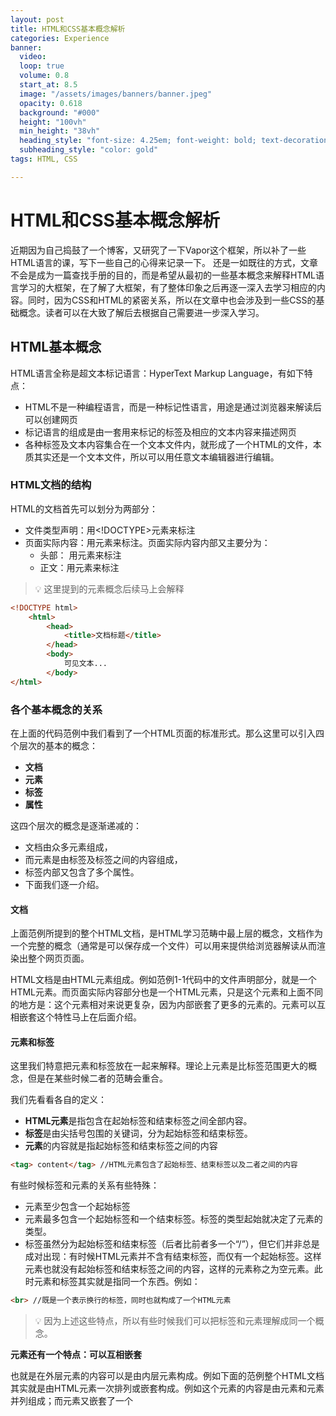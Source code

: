 ```yaml
---
layout: post
title: HTML和CSS基本概念解析
categories: Experience
banner: 
  video: 
  loop: true
  volume: 0.8
  start_at: 8.5
  image: "/assets/images/banners/banner.jpeg"
  opacity: 0.618
  background: "#000"
  height: "100vh"
  min_height: "38vh"
  heading_style: "font-size: 4.25em; font-weight: bold; text-decoration: underline"
  subheading_style: "color: gold"
tags: HTML, CSS

---
```


# HTML和CSS基本概念解析

近期因为自己捣鼓了一个博客，又研究了一下Vapor这个框架，所以补了一些HTML语言的课，写下一些自己的心得来记录一下。
还是一如既往的方式，文章不会是成为一篇查找手册的目的，而是希望从最初的一些基本概念来解释HTML语言学习的大框架，在了解了大框架，有了整体印象之后再逐一深入去学习相应的内容。同时，因为CSS和HTML的紧密关系，所以在文章中也会涉及到一些CSS的基础概念。读者可以在大致了解后去根据自己需要进一步深入学习。

## HTML基本概念

HTML语言全称是超文本标记语言：HyperText Markup Language，有如下特点：

- HTML不是一种编程语言，而是一种标记性语言，用途是通过浏览器来解读后可以创建网页
- 标记语言的组成是由一套用来标记的标签及相应的文本内容来描述网页
- 各种标签及文本内容集合在一个文本文件内，就形成了一个HTML的文件，本质其实还是一个文本文件，所以可以用任意文本编辑器进行编辑。

### HTML文档的结构

HTML的文档首先可以划分为两部分：

- 文件类型声明：用<!DOCTYPE>元素来标注
- 页面实际内容：用<html>元素来标注。页面实际内容内部又主要分为：
    - 头部： 用<head>元素来标注
    - 正文：用<body>元素来标注

>💡 这里提到的元素概念后续马上会解释


```html
<!DOCTYPE html>
	<html>
		<head>
			<title>文档标题</title>
		</head>
		<body>
			可见文本...
		</body>
</html>
```

### 各个基本概念的关系

在上面的代码范例中我们看到了一个HTML页面的标准形式。那么这里可以引入四个层次的基本的概念：

- **文档**
- **元素**
- **标签**
- **属性**

这四个层次的概念是逐渐递减的：

- 文档由众多元素组成，
- 而元素是由标签及标签之间的内容组成，
- 标签内部又包含了多个属性。
- 下面我们逐一介绍。

#### 文档

上面范例所提到的整个HTML文档，是HTML学习范畴中最上层的概念，文档作为一个完整的概念（通常是可以保存成一个文件）可以用来提供给浏览器解读从而渲染出整个网页页面。

HTML文档是由HTML元素组成。例如范例1-1代码中的文件声明部分，就是一个HTML元素。而页面实际内容部分也是一个HTML元素，只是这个元素和上面不同的地方是：这个元素相对来说更复杂，因为内部嵌套了更多的元素的。元素可以互相嵌套这个特性马上在后面介绍。

#### 元素和标签

这里我们特意把元素和标签放在一起来解释。理论上元素是比标签范围更大的概念，但是在某些时候二者的范畴会重合。

我们先看看各自的定义：

- **HTML元素**是指包含在起始标签和结束标签之间全部内容。
- **标签**是由尖括号包围的关键词，分为起始标签和结束标签。
- **元素**的内容就是指起始标签和结束标签之间的内容

```html
<tag> content</tag> //HTML元素包含了起始标签、结束标签以及二者之间的内容
```

有些时候标签和元素的关系有些特殊：

- 元素至少包含一个起始标签
- 元素最多包含一个起始标签和一个结束标签。标签的类型起始就决定了元素的类型。
- 标签虽然分为起始标签和结束标签（后者比前者多一个“/”），但它们并非总是成对出现：有时候HTML元素并不含有结束标签，而仅有一个起始标签。这样元素也就没有起始标签和结束标签之间的内容，这样的元素称之为空元素。此时元素和标签其实就是指同一个东西。例如：

```html
<br> //既是一个表示换行的标签，同时也就构成了一个HTML元素
```

> 💡 因为上述这些特点，所以有些时候我们可以把标签和元素理解成同一个概念。

**元素还有一个特点：可以互相嵌套**

也就是在外层元素的内容可以是由内层元素构成。例如下面的范例整个HTML文档其实就是由HTML元素一次排列或嵌套构成。例如<html>这个元素的内容是由<head>元素和<body>元素并列组成；而<head>元素又嵌套了一个<title>元素，或者说这个<title>元素恰好就构成了<head>元素的内容。

```html
<!DOCTYPE html>
	<html>
		<head>
			<title>文档标题</title>
		</head>
		<body>
			可见文本...
		</body>
</html>
```

正是元素的嵌套，使得我们可以写出更加复杂的HTML页面。但无论页面多复杂，都能分解成一个个曾经的元素。

#### 属性
我们可以在HTML元素里设置属性，通过属性的设置可以让元素附加更多的信息，从而使得元素更具有个性。
- 属性的添加方式是在HTML元素内的起始标签内部进行描述。
- 属性总是一名称/值对的形式出现
- 属性内部的值可能是一组用分号分割的键值阵列来描述更多的内容

```html
<a href="http://www.runoob.com">这是一个链接</a> //属性的添加在起始标签中
<p style="font-family:arial;color:red;font-size:20px;">一个段落。</p> //属性值是一个键值序列
```
从以上几个重要概念及其相互关系我们不难看出：
- 一个复杂的Web页面其实就是由一个HTML页面所包含的各个标记来描述；
- 各种属性的设定丰富了标签的内容；
- 不同的标签类型及其包含的内容又共同组成了相应类型的HTML元素；

各式各样HTML元素通过排列和嵌套，就构成了内容丰富的HTML页面，从而由浏览器解释后生成了多姿多彩的网页页面。鉴于元素和标签很多时候可以简单的将二者看作是同一个概念，所以对于HTML语言而言，最核心的两个概念就是元素和属性了。弄明白了这两个概念及其用法，也就掌握了HTML语言的核心。

## CSS的基本概念

我们通过HTML语言里的元素和属性的应用，来构成了HTML文档的内容结构的描述。为了让网页视觉上变得更美观，或者说如何让组织好内容通过一定的视觉形式展现出来，这就需要CSS的作用了。

简单来说，CSS作用就是描述如何将HTML文档中组织的内容用何种视觉效果展示出来。CSS本身也通过HTML元素或属性的形式作为HTML文档的一部分而存在。

### 在一个HTML文档中使用CSS有三种形式：

#### 内联样式

在HTML元素中使用"style" 属性来设定CSS，这里的CSS的设定仅仅影响这个HTML元素

```html
<p style="font-family:arial;color:red;font-size:20px;">一个段落。</p>
```

#### 内部样式表

在HTML文档头部 <head> 区域使用<style> 元素来定义CSS。这种做法可以看作对于整个HTML文档设置了一个全局的CSS设定，将影响文档中相应所有的元素。

但是这种全局CSS样式的优先级没有内联CSS高，所以元素会以内联CSS设定为准，内部样式表设定的全局CSS可能对于一些元素并没有效果

```html
<head>
	<style type="text/css">
		body {background-color:yellow;} //包含的CSS描述语言
		p {color:blue;}
	</style>
</head>
```

#### 外部引用

通过在HTML文档的<head>元素里设置一个<link>元素来指向文档之外的一个CSS文件， 从而使用外部 CSS 文件来样式化这个HTML文档。这其实是比较好的方式。能够最大限度做到web网页的内容和样式分开。当样式需要被应用到很多页面的时候，外部样式表将是理想的选择。使用外部样式表，你就可以通过更改一个文件来改变整个站点的外观。

```html
<head>
	<link rel="stylesheet" type="text/css" href="mystyle.css"> //指向外部的CSS描述语言文件
</head>
```

从这三种CSS的形式，我们不难看出其作用范围和修改方式的区别。比较推荐的是最后一种：外部引用。值得研究和应用的是Bootstrap。

## 小结

上述内容里介绍里HTML语言的基本概念，元素和属性是编写HTML文档中最重要的两个关键内容点。在了解了HTML文档编写的基本框架后，下一步就可以深入了解各个元素和属性的使用规则（这些规则有一定的相似性，容易理解），并将其合理组合起来，再通过设置好CSS样式文件，就能写出相对复杂满足自己需求的HTML文档了。